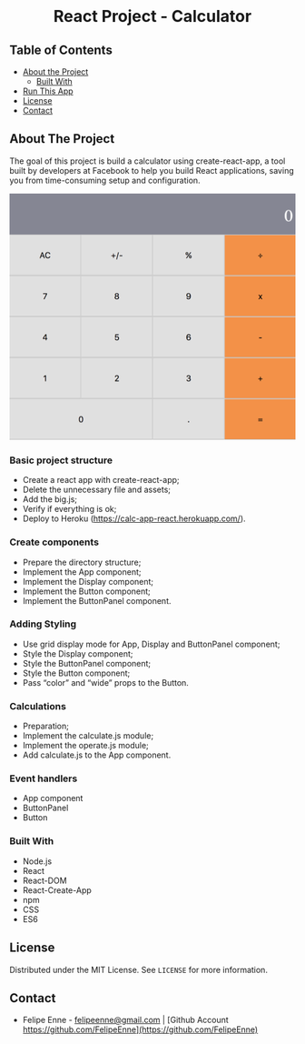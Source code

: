 <br />
<h1 align="center">React Project - Calculator</h1>




## Table of Contents

* [About the Project](#about-the-project)
  * [Built With](#built-with)
* [Run This App](#run-this-app)
* [License](#license)
* [Contact](#contact)


## About The Project

The goal of this project is build a calculator using create-react-app, a tool built by developers at Facebook to help you build React applications, saving you from time-consuming setup and configuration.

<img src="./public/assets/img/calculator.png" alt="img" />

### Basic project structure

* Create a react app with create-react-app;
* Delete the unnecessary file and assets;
* Add the big.js;
* Verify if everything is ok;
* Deploy to Heroku (https://calc-app-react.herokuapp.com/).

### Create components

* Prepare the directory structure;
* Implement the App component;
* Implement the Display component;
* Implement the Button component;
* Implement the ButtonPanel component.

### Adding Styling

* Use grid display mode for App, Display and ButtonPanel component;
* Style the Display component;
* Style the ButtonPanel component;
* Style the Button component;
* Pass “color” and “wide” props to the Button.

### Calculations 

* Preparation;
* Implement the calculate.js module;
* Implement the operate.js module;
* Add calculate.js to the App component.

### Event handlers 

* App component
* ButtonPanel
* Button

### Built With 

* Node.js
* React
* React-DOM
* React-Create-App
* npm
* CSS
* ES6

## License

Distributed under the MIT License. See `LICENSE` for more information.

## Contact
* Felipe Enne - felipeenne@gmail.com | [Github Account https://github.com/FelipeEnne](https://github.com/FelipeEnne)

